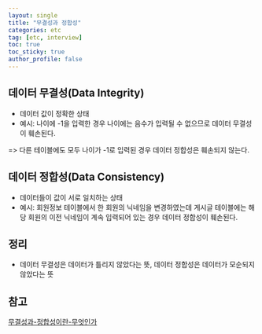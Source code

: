 ```yaml
---
layout: single
title: "무결성과 정합성"
categories: etc
tag: [etc, interview]
toc: true
toc_sticky: true
author_profile: false
---
```

## 데이터 무결성(Data Integrity)

* 데이터 값이 정확한 상태
* 예시: 나이에 -1을 입력한 경우 나이에는 음수가 입력될 수 없으므로 데이터 무결성이 훼손된다.

=> 다른 테이블에도 모두 나이가 -1로 입력된 경우 데이터 정합성은 훼손되지 않는다.



##  데이터 정합성(Data Consistency)

* 데이터들이 값이 서로 일치하는 상태
* 예시: 회원정보 테이블에서 한 회원의 닉네임을 변경하였는데 게시글 테이블에는 해당 회원의 이전 닉네임이 계속 입력되어 있는 경우 데이터 정합성이 훼손된다.



## 정리

* 데이터 무결성은 데이터가 틀리지 않았다는 뜻, 데이터 정합성은 데이터가 모순되지 않았다는 뜻



## 참고

<a href="https://velog.io/@yangsijun528/%EB%AC%B4%EA%B2%B0%EC%84%B1%EA%B3%BC-%EC%A0%95%ED%95%A9%EC%84%B1%EC%9D%B4%EB%9E%80-%EB%AC%B4%EC%97%87%EC%9D%B8%EA%B0%80" target="_blank">무결성과-정합성이란-무엇인가</a>
